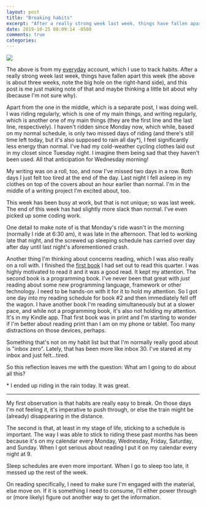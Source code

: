 ```yaml
---
layout: post
title: "Breaking habits"
excerpt: "After a really strong week last week, things have fallen apart this week"
date: 2019-10-25 08:09:14 -0500
comments: true
categories: 
---
```


![]({{site.baseurl}}/assets/2019/10/everyday.png)

The above is from my [everyday](http://everyday.app) account, which I use to track habits. After a really strong week last week, things have fallen apart this week (the above is about three weeks, note the big hole on the right-hand side), and this post is me just making note of that and maybe thinking a little bit about why (because I'm not sure why).

Apart from the one in the middle, which is a separate post, I was doing well. I was riding regularly, which is one of my main things, and writing regularly, which is another one of my main things (they are the first line and the last line, respectively). I haven't ridden since Monday now, which while, based on my normal schedule, is only two missed days of riding (and there's still time left today, but it's also supposed to rain all day\*), I feel significantly less energy than normal. I've had my cold-weather cycling clothes laid out in my closet since Tuesday night. I imagine them being sad that they haven't been used. All that anticipation for Wednesday morning!

My writing was on a roll, too, and now I've missed two days in a row. Both days I just felt too tired at the end of the day. Last night I fell asleep in my clothes on top of the covers about an hour earlier than normal. I'm in the middle of a writing project I'm excited about, too.

This week has been busy at work, but that is not unique; so was last week. The end of this week has had slightly more slack than normal. I've even picked up some coding work.

One detail to make note of is that Monday's ride wasn't in the morning (normally I ride at 6:30 am), it was late in the afternoon. That led to working late that night, and the screwed up sleeping schedule has carried over day after day until last night's aforementioned crash.

Another thing I'm thinking about concerns reading, which I was also really on a roll with. I finished the [first book](https://www.lethain.com/elegant-puzzle/) I had set out to read this quarter. I was highly motivated to read it and it was a good read. It kept my attention. The second book is a programming book. I've never been that great with _just_ reading about some new programming language, framework or other technology. I need to be hands-on with it for it to hold my attention. So I got one day into my reading schedule for book #2 and then immediately fell off the wagon. I have another book I'm reading simultaneously but at a slower pace, and while not a programming book, it's also not holding my attention. It's in my Kindle app. That first book was in print and I'm starting to wonder if I'm better about reading print than I am on my phone or tablet. Too many distractions on those devices, perhaps.

Something that's not on my habit list but that I'm normally really good about is "inbox zero". Lately, that has been more like inbox 30. I've stared at my inbox and just felt...tired. 

So this reflection leaves me with the question: What am I going to do about all this?

\* I ended up riding in the rain today. It was great.

---

My first observation is that habits are really easy to break. On those days I'm not feeling it, it's imperative to push through, or else the train might be (already) disappearing in the distance.

The second is that, at least in my stage of life, sticking to a schedule is important. The way I was able to stick to riding these past months has been because it's on my calendar every Monday, Wednesday, Friday, Saturday, and Sunday. When I got serious about reading I put it on my calendar every night at 9.

Sleep schedules are even more important. When I go to sleep too late, it messed up the rest of the week.

On reading specifically, I need to make sure I'm engaged with the material, else move on. If it is something I need to consume, I'll either power through or (more likely) figure out another way to get the information.
